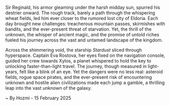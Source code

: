 
Sir Reginald, his armor gleaming under the harsh midday sun, spurred his destrier onward.  The rough track, barely a path through the whispering wheat fields, led him ever closer to the rumored lost city of Eldoria.  Each day brought new challenges: treacherous mountain passes, skirmishes with bandits, and the ever-present threat of starvation. Yet, the thrill of the unknown, the whisper of ancient magic, and the promise of untold riches fueled his journey across the vast and untamed landscape of the kingdom.

Across the shimmering void, the starship *Stardust* sliced through hyperspace.  Captain Eva Rostova, her eyes fixed on the navigation console, guided her crew towards Xylos, a planet whispered to hold the key to unlocking faster-than-light travel.  The journey, though measured in light-years, felt like a blink of an eye.  Yet the dangers were no less real: asteroid fields, rogue space pirates, and the ever-present risk of encountering unknown and hostile alien civilizations made each jump a gamble, a thrilling leap into the vast unknown of the galaxy.

~ By Hozmi - 15 February 2025
